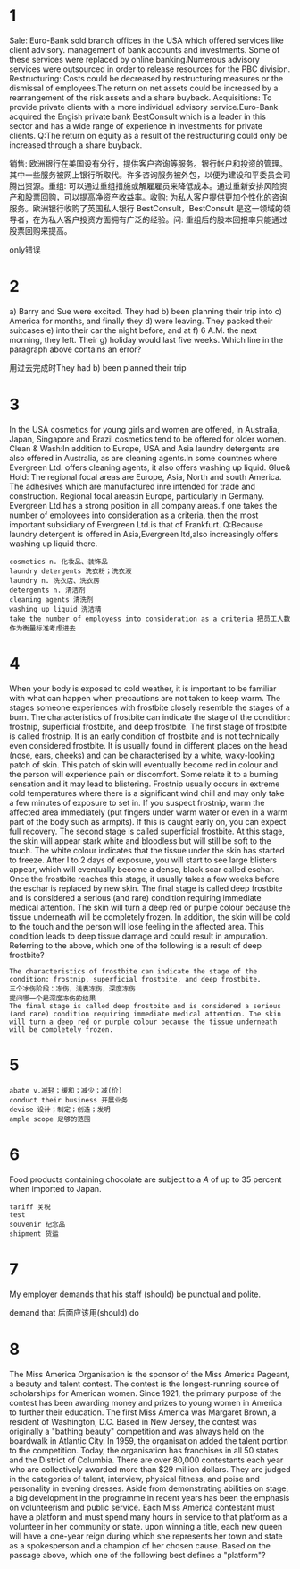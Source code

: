# 1
Sale: Euro-Bank sold branch offices in the USA which offered services like client advisory. management of bank accounts and investments. Some of these services were replaced by online banking.Numerous advisory services were outsourced in order to release resources for the PBC division. Restructuring: Costs could be decreased by restructuring measures or the dismissal of employees.The return on net assets could be increased by a rearrangement of the risk assets and a share buyback. Acquisitions: To provide private clients with a more individual advisory service.Euro-Bank acquired the Engish private bank BestConsult which is a leader in this sector and has a wide range of experience in investments for private clients. Q:The return on equity as a result of the restructuring could only be increased through a share buyback.

销售: 欧洲银行在美国设有分行，提供客户咨询等服务。银行帐户和投资的管理。其中一些服务被网上银行所取代。许多咨询服务被外包，以便为建设和平委员会司腾出资源。重组: 可以通过重组措施或解雇雇员来降低成本。通过重新安排风险资产和股票回购，可以提高净资产收益率。收购: 为私人客户提供更加个性化的咨询服务。欧洲银行收购了英国私人银行 BestConsult，BestConsult 是这一领域的领导者，在为私人客户投资方面拥有广泛的经验。问: 重组后的股本回报率只能通过股票回购来提高。

only错误

# 2
a) Barry and Sue were excited. They had b) been planning their trip into c) America for months, and finally they d) were leaving. They packed their suitcases e) into their car the night before, and at f) 6 A.M. the next morning, they left. Their g) holiday would last five weeks. Which line in the paragraph above contains an error?

用过去完成时They had b) been planned their trip

# 3
In the USA cosmetics for young girls and women are offered, in Australia, Japan, Singapore and Brazil cosmetics tend to be offered for older women. Clean & Wash:In addition to Europe, USA and Asia laundry detergents are also offered in Australia, as are cleaning agents.In some countnes where Evergreen Ltd. offers cleaning agents, it also offers washing up liquid. Glue& Hold: The regional focal areas are Europe, Asia, North and south America. The adhesives which are manufactured inre intended for trade and construction. Regional focal areas:in Europe, particularly in Germany. Evergreen Ltd.has a strong position in all company areas.If one takes the number of employees into consideration as a criteria, then the most important subsidiary of Evergreen Ltd.is that of Frankfurt. Q:Because laundry detergent is offered in Asia,Evergreen ltd,also increasingly offers washing up liquid there.
```
cosmetics n. 化妆品、装饰品
laundry detergents 洗衣粉；洗衣液
laundry n. 洗衣店、洗衣房
detergents n. 清洁剂
cleaning agents 清洗剂
washing up liquid 洗洁精
take the number of employess into consideration as a criteria 把员工人数作为衡量标准考虑进去
```

# 4
When your body is exposed to cold weather, it is important to be familiar with what can happen when precautions are not taken to keep warm. The stages someone experiences with frostbite closely resemble the stages of a burn. The characteristics of frostbite can indicate the stage of the condition: frostnip, superficial frostbite, and deep frostbite. The first stage of frostbite is called frostnip. It is an early condition of frostbite and is not technically even considered frostbite. It is usually found in different places on the head (nose, ears, cheeks) and can be characterised by a white, waxy-looking patch of skin. This patch of skin will eventually become red in colour and the person will experience pain or discomfort. Some relate it to a burning sensation and it may lead to blistering. Frostnip usually occurs in extreme cold temperatures where there is a significant wind chill and may only take a few minutes of exposure to set in. If you suspect frostnip, warm the affected area immediately (put fingers under warm water or even in a warm part of the body such as armpits). If this is caught early on, you can expect full recovery. The second stage is called superficial frostbite. At this stage, the skin will appear stark white and bloodless but will still be soft to the touch. The white colour indicates that the tissue under the skin has started to freeze. After I to 2 days of exposure, you will start to see large blisters appear, which will eventually become a dense, black scar called eschar. Once the frostbite reaches this stage, it usually takes a few weeks before the eschar is replaced by new skin. The final stage is called deep frostbite and is considered a serious (and rare) condition requiring immediate medical attention. The skin will turn a deep red or purple colour because the tissue underneath will be completely frozen. In addition, the skin will be cold to the touch and the person will lose feeling in the affected area. This condition leads to deep tissue damage and could result in amputation. Referring to the above, which one of the following is a result of deep frostbite?
```
The characteristics of frostbite can indicate the stage of the condition: frostnip, superficial frostbite, and deep frostbite.
三个冰伤阶段：冻伤，浅表冻伤，深度冻伤
提问哪一个是深度冻伤的结果
The final stage is called deep frostbite and is considered a serious (and rare) condition requiring immediate medical attention. The skin will turn a deep red or purple colour because the tissue underneath will be completely frozen. 
```

# 5
```
abate v.减轻；缓和；减少；减(价)
conduct their business 开展业务
devise 设计；制定；创造；发明
ample scope 足够的范围
```

# 6
Food products containing chocolate are subject to a _A_ of up to 35 percent when imported to Japan.
```
tariff 关税
test
souvenir 纪念品
shipment 货运
```

# 7
My employer demands that his staff (should) be punctual and polite.

demand that 后面应该用(should) do

# 8
The Miss America Organisation is the sponsor of the Miss America Pageant, a beauty and talent contest. The contest is the longest-running source of scholarships for American women. Since 1921, the primary purpose of the contest has been awarding money and prizes to young women in America to further their education. The first Miss America was Margaret Brown, a resident of Washington, D.C. Based in New Jersey, the contest was originally a "bathing beauty" competition and was always held on the boardwalk in Atlantic City. In 1959, the organisation added the talent portion to the competition. Today, the organisation has franchises in all 50 states and the District of Columbia. There are over 80,000 contestants each year who are collectively awarded more than $29 million dollars. They are judged in the categories of talent, interview, physical fitness, and poise and personality in evening dresses. Aside from demonstrating abilities on stage, a big development in the programme in recent years has been the emphasis on volunteerism and public service. Each Miss America contestant must have a platform and must spend many hours in service to that platform as a volunteer in her community or state. upon winning a title, each new queen will have a one-year reign during which she represents her town and state as a spokesperson and a champion of her chosen cause. Based on the passage above, which one of the following best defines a "platform"?

